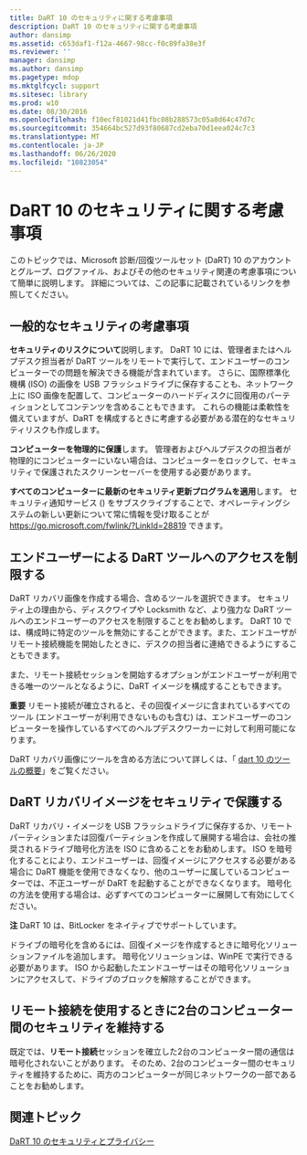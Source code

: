 ```yaml
---
title: DaRT 10 のセキュリティに関する考慮事項
description: DaRT 10 のセキュリティに関する考慮事項
author: dansimp
ms.assetid: c653daf1-f12a-4667-98cc-f0c89fa38e3f
ms.reviewer: ''
manager: dansimp
ms.author: dansimp
ms.pagetype: mdop
ms.mktglfcycl: support
ms.sitesec: library
ms.prod: w10
ms.date: 08/30/2016
ms.openlocfilehash: f10ecf81021d41fbc08b288573c05a8d64c47d7c
ms.sourcegitcommit: 354664bc527d93f80687cd2eba70d1eea024c7c3
ms.translationtype: MT
ms.contentlocale: ja-JP
ms.lasthandoff: 06/26/2020
ms.locfileid: "10823054"
---
```

# DaRT 10 のセキュリティに関する考慮事項


このトピックでは、Microsoft 診断/回復ツールセット (DaRT) 10 のアカウントとグループ、ログファイル、およびその他のセキュリティ関連の考慮事項について簡単に説明します。 詳細については、この記事に記載されているリンクを参照してください。

## 一般的なセキュリティの考慮事項


**セキュリティのリスクについて**説明します。 DaRT 10 には、管理者またはヘルプデスク担当者が DaRT ツールをリモートで実行して、エンドユーザーのコンピューターでの問題を解決できる機能が含まれています。 さらに、国際標準化機構 (ISO) の画像を USB フラッシュドライブに保存することも、ネットワーク上に ISO 画像を配置して、コンピューターのハードディスクに回復用のパーティションとしてコンテンツを含めることもできます。 これらの機能は柔軟性を備えていますが、DaRT を構成するときに考慮する必要がある潜在的なセキュリティリスクも作成します。

**コンピューターを物理的に保護**します。 管理者およびヘルプデスクの担当者が物理的にコンピューターにいない場合は、コンピューターをロックして、セキュリティで保護されたスクリーンセーバーを使用する必要があります。

**すべてのコンピューターに最新のセキュリティ更新プログラムを適用**します。 セキュリティ通知サービス () をサブスクライブすることで、オペレーティングシステムの新しい更新について常に情報を受け取ることが <https://go.microsoft.com/fwlink/?LinkId=28819> できます。

## エンドユーザーによる DaRT ツールへのアクセスを制限する


DaRT リカバリ画像を作成する場合、含めるツールを選択できます。 セキュリティ上の理由から、ディスクワイプや Locksmith など、より強力な DaRT ツールへのエンドユーザーのアクセスを制限することをお勧めします。 DaRT 10 では、構成時に特定のツールを無効にすることができます。また、エンドユーザがリモート接続機能を開始したときに、デスクの担当者に連絡できるようにすることもできます。

また、リモート接続セッションを開始するオプションがエンドユーザーが利用できる唯一のツールとなるように、DaRT イメージを構成することもできます。

**重要** リモート接続が確立されると、その回復イメージに含まれているすべてのツール (エンドユーザーが利用できないものも含む) は、エンドユーザーのコンピューターを操作しているすべてのヘルプデスクワーカーに対して利用可能になります。

 

DaRT リカバリ画像にツールを含める方法について詳しくは、「 [dart 10 のツールの概要](overview-of-the-tools-in-dart-10.md)」をご覧ください。

## DaRT リカバリイメージをセキュリティで保護する


DaRT リカバリ・イメージを USB フラッシュドライブに保存するか、リモートパーティションまたは回復パーティションを作成して展開する場合は、会社の推奨されるドライブ暗号化方法を ISO に含めることをお勧めします。 ISO を暗号化することにより、エンドユーザーは、回復イメージにアクセスする必要がある場合に DaRT 機能を使用できなくなり、他のユーザーに属しているコンピューターでは、不正ユーザーが DaRT を起動することができなくなります。 暗号化の方法を使用する場合は、必ずすべてのコンピューターに展開して有効にしてください。

**注** DaRT 10 は、BitLocker をネイティブでサポートしています。

 

ドライブの暗号化を含めるには、回復イメージを作成するときに暗号化ソリューションファイルを追加します。 暗号化ソリューションは、WinPE で実行できる必要があります。 ISO から起動したエンドユーザーはその暗号化ソリューションにアクセスして、ドライブのブロックを解除することができます。

## リモート接続を使用するときに2台のコンピューター間のセキュリティを維持する


既定では、**リモート接続**セッションを確立した2台のコンピューター間の通信は暗号化されないことがあります。 そのため、2台のコンピューター間のセキュリティを維持するために、両方のコンピューターが同じネットワークの一部であることをお勧めします。

## 関連トピック


[DaRT 10 のセキュリティとプライバシー](security-and-privacy-for-dart-10.md)

 

 





